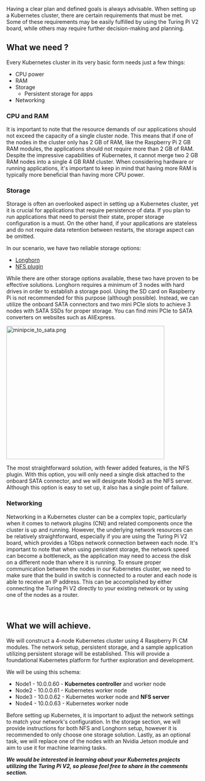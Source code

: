 <p>Having a clear plan and defined goals is always advisable. When setting up a Kubernetes cluster, there are certain requirements that must be met. Some of these requirements may be easily fulfilled by using the Turing Pi V2 board, while others may require further decision-making and planning.</p>
<h2>What we need ?</h2>
<p>Every Kubernetes cluster in its very basic form needs just a few things:</p>
<ul>
<li>CPU power</li>
<li>RAM</li>
<li>Storage
<ul>
<li>Persistent storage for apps</li>
</ul>
</li>
<li>Networking</li>
</ul>
<h3>CPU and RAM</h3>
<p>It is important to note that the resource demands of our applications should not exceed the capacity of a single cluster node. This means that if one of the nodes in the cluster only has 2 GB of RAM, like the Raspberry Pi 2 GB RAM modules, the applications should not require more than 2 GB of RAM. Despite the impressive capabilities of Kubernetes, it cannot merge two 2 GB RAM nodes into a single 4 GB RAM cluster. When considering hardware or running applications, it's important to keep in mind that having more RAM is typically more beneficial than having more CPU power.</p>
<h3>Storage</h3>
<p>Storage is often an overlooked aspect in setting up a Kubernetes cluster, yet it is crucial for applications that require persistence of data. If you plan to run applications that need to persist their state, proper storage configuration is a must. On the other hand, if your applications are stateless and do not require data retention between restarts, the storage aspect can be omitted.</p>
<p>In our scenario, we have two reliable storage options:</p>
<ul>
<li><a href="https://longhorn.io/docs" target="_blank" rel="noopener noreferrer">Longhorn</a></li>
<li><a href="https://github.com/kubernetes-csi/csi-driver-nfs" target="_blank" rel="noopener noreferrer">NFS plugin</a></li>
</ul>
<p>While there are other storage options available, these two have proven to be effective solutions. Longhorn requires a minimum of 3 nodes with hard drives in order to establish a storage pool. Using the SD card on Raspberry Pi is not recommended for this purpose (although possible). Instead, we can utilize the onboard SATA connectors and two mini PCIe slots to achieve 3 nodes with SATA SSDs for proper storage. You can find mini PCIe to SATA converters on websites such as AliExpress.</p>
<p class="wysiwyg-text-align-center"><img src="https://help.turingpi.com/hc/article_attachments/9041211276061" alt="minipcie_to_sata.png" width="414" height="349"></p>
<p>The most straightforward solution, with fewer added features, is the NFS plugin. With this option, you will only need a single disk attached to the onboard SATA connector, and we will designate Node3 as the NFS server. Although this option is easy to set up, it also has a single point of failure.</p>
<h3>Networking</h3>
<p>Networking in a Kubernetes cluster can be a complex topic, particularly when it comes to network plugins (CNI) and related components once the cluster is up and running. However, the underlying network resources can be relatively straightforward, especially if you are using the Turing Pi V2 board, which provides a 1Gbps network connection between each node. It's important to note that when using persistent storage, the network speed can become a bottleneck, as the application may need to access the disk on a different node than where it is running. To ensure proper communication between the nodes in our Kubernetes cluster, we need to make sure that the build in switch is connected to a router and each node is able to receive an IP address. This can be accomplished by either connecting the Turing Pi V2 directly to your existing network or by using one of the nodes as a router.</p>
<p> </p>
<h2>What we will achieve.</h2>
<p>We will construct a 4-node Kubernetes cluster using 4 Raspberry Pi CM modules. The network setup, persistent storage, and a sample application utilizing persistent storage will be established. This will provide a foundational Kubernetes platform for further exploration and development.</p>
<p>We will be using this schema:</p>
<ul>
<li>Node1 - 10.0.0.60 - <strong>Kubernetes controller</strong> and worker node</li>
<li>Node2 - 10.0.0.61 - Kubernetes worker node</li>
<li>Node3 - 10.0.0.62 - Kubernetes worker node and <strong>NFS server</strong>
</li>
<li>Node4 - 10.0.0.63 - Kubernetes worker node</li>
</ul>
<p>Before setting up Kubernetes, it is important to adjust the network settings to match your network's configuration. In the storage section, we will provide instructions for both NFS and Longhorn setup, however it is recommended to only choose one storage solution. Lastly, as an optional task, we will replace one of the nodes with an Nvidia Jetson module and aim to use it for machine learning tasks.</p>
<p><em><strong>We would be interested in learning about your Kubernetes projects utilizing the Turing Pi V2, so please feel free to share in the comments section.</strong></em></p>
<p> </p>